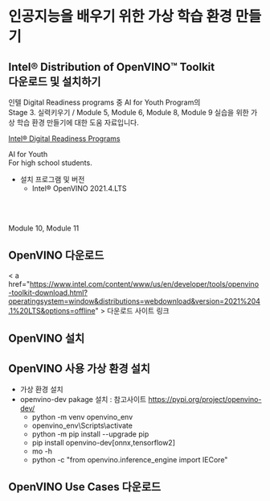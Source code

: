 # 인공지능을 배우기 위한 가상 학습 환경 만들기
## Intel® Distribution of OpenVINO™ Toolkit  <br> 다운로드 및 설치하기      

  인텔 Digital Readiness programs 중 AI for Youth Program의 <br>
  Stage 3. 실력키우기 / Module 5, Module 6, Module 8, Module 9 실습을 위한 가상 학습 환경 만들기에 대한 도움 자료입니다. 
  
  <a href="https://www.intel.com/content/www/us/en/corporate/artificial-intelligence/digital-readiness-home.html" target="_blank"> Intel® Digital Readiness Programs </a> <br>
  
  AI for Youth <br>
  For high school students.

  * 설치 프로그램 및 버전
    - Intel® OpenVINO 2021.4.LTS
    
  <br><br>


Module 10, Module 11

## OpenVINO 다운로드 

  < a href="https://www.intel.com/content/www/us/en/developer/tools/openvino-toolkit-download.html?operatingsystem=window&distributions=webdownload&version=2021%204.1%20LTS&options=offline" > 다운로드 사이트 링크 </a>


## OpenVINO 설치



## OpenVINO 사용 가상 환경 설치
 - 가상 환경 설치
 - openvino-dev pakage 설치 : 참고사이트 https://pypi.org/project/openvino-dev/ <br>
   * python -m venv openvino_env <br>
   * openvino_env\Scripts\activate <br>
   * python -m pip install --upgrade pip <br>
   * pip install openvino-dev[onnx,tensorflow2] <br>
   * mo -h  <br>
   * python -c "from openvino.inference_engine import IECore" 
 


## OpenVINO Use Cases 다운로드 



## 
